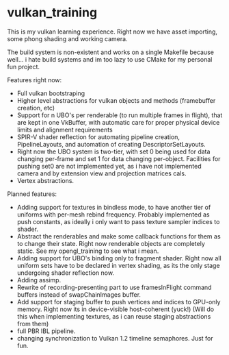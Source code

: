 # vulkan_training
This is my vulkan learning experience. Right now we have asset importing, some phong shading and working camera.

The build system is non-existent and works on a single Makefile because well... i hate build systems and im too lazy to use CMake for my personal fun project.

Features right now:
 - Full vulkan bootstraping
 - Higher level abstractions for vulkan objects and methods (framebuffer creation, etc)
 - Support for n UBO's per renderable (to run multiple frames in flight), that are kept in one VkBuffer,
   with automatic care for proper physical device limits and alignment requirements
 - SPIR-V shader reflection for automating pipeline creation, PipelineLayouts, and automation of creating
   DescriptorSetLayouts.
 - Right now the UBO system is two-tier, with set 0 being used for data changing per-frame and set 1 for
   data changing per-object. Facilities for pushing set0 are not implemented yet, as i have not implemented
   camera and by extension view and projection matrices cals.
 - Vertex abstractions.
  
Planned features:
 - Adding support for textures in bindless mode, to have another tier of uniforms with per-mesh rebind frequency.
   Probably implemented as push constants, as ideally i only want to pass texture sampler indices to shader.
 - Abstract the renderables and make some callback functions for them as to change their state. Right now renderable
   objects are completely static. See my opengl_training to see what i mean.
 - Adding support for UBO's binding only to fragment shader. Right now all uniform sets have to be declared in
   vertex shading, as its the only stage undergoing shader reflection now.
 - Adding assimp.
 - Rewrite of recording-presenting part to use framesInFlight command buffers instead of swapChainImages buffer.
 - Add support for staging buffer to push vertices and indices to GPU-only memory. Right now its in device-visible
   host-coherent (yuck!) (Will do this when implementing textures, as i can reuse staging abstractions from them)
 - full PBR IBL pipeline.
 - changing synchronization to Vulkan 1.2 timeline semaphores. Just for fun.
 
 



